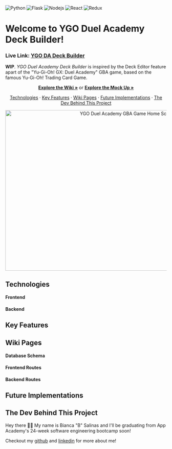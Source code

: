 ![Python](https://img.shields.io/badge/Python-3776AB?style=for-the-badge&logo=python&logoColor=white) ![Flask](https://img.shields.io/badge/Flask-000000?style=for-the-badge&logo=flask&logoColor=white) ![Nodejs](https://img.shields.io/badge/Node.js-43853D?style=for-the-badge&logo=node.js&logoColor=white) ![React](https://img.shields.io/badge/React-20232A?style=for-the-badge&logo=react&logoColor=61DAFB) ![Redux](https://img.shields.io/badge/Redux-593D88?style=for-the-badge&logo=redux&logoColor=white)

#  Welcome to YGO Duel Academy Deck Builder!

### Live Link: [YGO DA Deck Builder](https://en.wikipedia.org/wiki/HTTP_404)

**WIP**. *YGO Duel Academy Deck Builder* is inspired by the Deck Editor feature apart of the "Yu-Gi-Oh! GX: Duel Academy" GBA game, based on the famous Yu-Gi-Oh! Trading Card Game. 

<p align="center">
  <a href="https://github.com/B-Salinas/YGO-Duel-Academy-Deck-Builder/wiki"><strong>Explore the Wiki »</strong></a> 
  or 
  <a href="https://en.wikipedia.org/wiki/HTTP_404"><strong>Explore the Mock Up »</strong></a> 
</p>

<p align="center">
  <a href="#technologies">Technologies</a> 
  · 
  <a href="#key-features">Key Features</a> 
  · 
  <a href="#wiki-pages">Wiki Pages</a> 
  ·
  <a href="#future-implementations">Future Implementations</a> 
  · 
  <a href="#the-dev-behind-this-project">The Dev Behind This Project</a>
</p>

<p align="center">
  <img src="/ygo-da-gba-homescreen.gif" alt="YGO Duel Academy GBA Game Home Screen" width="750" height="500">
</p>

## Technologies
#### Frontend 
#### Backend

## Key Features

## Wiki Pages
#### Database Schema
#### Frontend Routes
#### Backend Routes

## Future Implementations

## The Dev Behind This Project
Hey there 👋🏽 My name is Bianca "B" Salinas and I'll be graduating from App Academy's 24-week software engineering bootcamp soon! 

Checkout my [github](https://github.com/B-Salinas) and [linkedin](https://www.linkedin.com/in/b-salinas/) for more about me!
